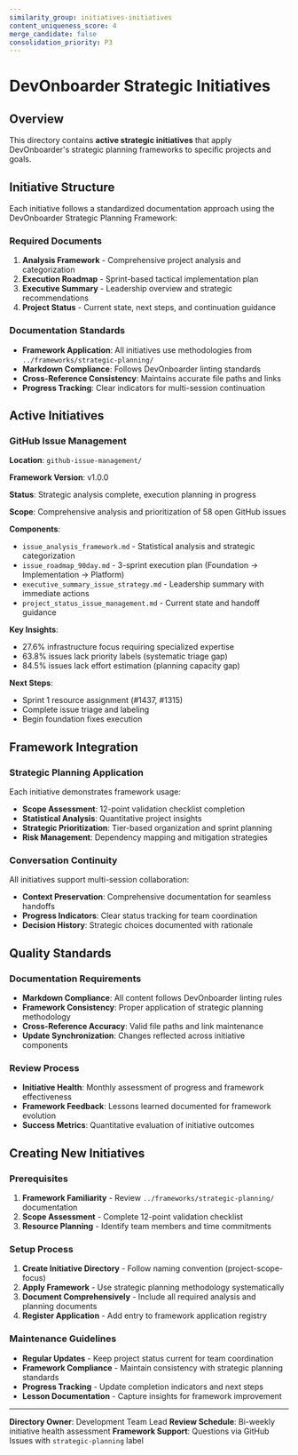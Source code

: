 ```yaml
---
similarity_group: initiatives-initiatives
content_uniqueness_score: 4
merge_candidate: false
consolidation_priority: P3
---
```

# DevOnboarder Strategic Initiatives

## Overview

This directory contains **active strategic initiatives** that apply DevOnboarder's strategic planning frameworks to specific projects and goals.

## Initiative Structure

Each initiative follows a standardized documentation approach using the DevOnboarder Strategic Planning Framework:

### Required Documents

1. **Analysis Framework** - Comprehensive project analysis and categorization
2. **Execution Roadmap** - Sprint-based tactical implementation plan
3. **Executive Summary** - Leadership overview and strategic recommendations
4. **Project Status** - Current state, next steps, and continuation guidance

### Documentation Standards

- **Framework Application**: All initiatives use methodologies from `../frameworks/strategic-planning/`
- **Markdown Compliance**: Follows DevOnboarder linting standards
- **Cross-Reference Consistency**: Maintains accurate file paths and links
- **Progress Tracking**: Clear indicators for multi-session continuation

## Active Initiatives

### GitHub Issue Management

**Location**: `github-issue-management/`

**Framework Version**: v1.0.0

**Status**: Strategic analysis complete, execution planning in progress

**Scope**: Comprehensive analysis and prioritization of 58 open GitHub issues

**Components**:

- `issue_analysis_framework.md` - Statistical analysis and strategic categorization
- `issue_roadmap_90day.md` - 3-sprint execution plan (Foundation → Implementation → Platform)
- `executive_summary_issue_strategy.md` - Leadership summary with immediate actions
- `project_status_issue_management.md` - Current state and handoff guidance

**Key Insights**:

- 27.6% infrastructure focus requiring specialized expertise
- 63.8% issues lack priority labels (systematic triage gap)
- 84.5% issues lack effort estimation (planning capacity gap)

**Next Steps**:

- Sprint 1 resource assignment (#1437, #1315)
- Complete issue triage and labeling
- Begin foundation fixes execution

## Framework Integration

### Strategic Planning Application

Each initiative demonstrates framework usage:

- **Scope Assessment**: 12-point validation checklist completion
- **Statistical Analysis**: Quantitative project insights
- **Strategic Prioritization**: Tier-based organization and sprint planning
- **Risk Management**: Dependency mapping and mitigation strategies

### Conversation Continuity

All initiatives support multi-session collaboration:

- **Context Preservation**: Comprehensive documentation for seamless handoffs
- **Progress Indicators**: Clear status tracking for team coordination
- **Decision History**: Strategic choices documented with rationale

## Quality Standards

### Documentation Requirements

- **Markdown Compliance**: All content follows DevOnboarder linting rules
- **Framework Consistency**: Proper application of strategic planning methodology
- **Cross-Reference Accuracy**: Valid file paths and link maintenance
- **Update Synchronization**: Changes reflected across initiative components

### Review Process

- **Initiative Health**: Monthly assessment of progress and framework effectiveness
- **Framework Feedback**: Lessons learned documented for framework evolution
- **Success Metrics**: Quantitative evaluation of initiative outcomes

## Creating New Initiatives

### Prerequisites

1. **Framework Familiarity** - Review `../frameworks/strategic-planning/` documentation
2. **Scope Assessment** - Complete 12-point validation checklist
3. **Resource Planning** - Identify team members and time commitments

### Setup Process

1. **Create Initiative Directory** - Follow naming convention (project-scope-focus)
2. **Apply Framework** - Use strategic planning methodology systematically
3. **Document Comprehensively** - Include all required analysis and planning documents
4. **Register Application** - Add entry to framework application registry

### Maintenance Guidelines

- **Regular Updates** - Keep project status current for team coordination
- **Framework Compliance** - Maintain consistency with strategic planning standards
- **Progress Tracking** - Update completion indicators and next steps
- **Lesson Documentation** - Capture insights for framework improvement

---

**Directory Owner**: Development Team Lead
**Review Schedule**: Bi-weekly initiative health assessment
**Framework Support**: Questions via GitHub Issues with `strategic-planning` label

